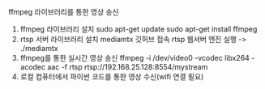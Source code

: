 ffmpeg 라이브러리를 통한 영상 송신
1. ffmpeg 라이브러리 설치
    sudo apt-get update
    sudo apt-get install ffmpeg
2. rtsp 서버 라이브러리 설치
    mediamtx 깃허브 접속
    rtsp 웹서버 엔진 실행 -> ./mediamtx
3. ffmpeg를 통한 실시간 영상 송신
    ffmpeg -i /dev/video0 -vcodec libx264 -acodec aac -f rtsp rtsp://192.168.25.128:8554/mystream
4. 로컬 컴퓨터에서 파이썬 코드를 통한 영상 수신(wifi 연결 필요)